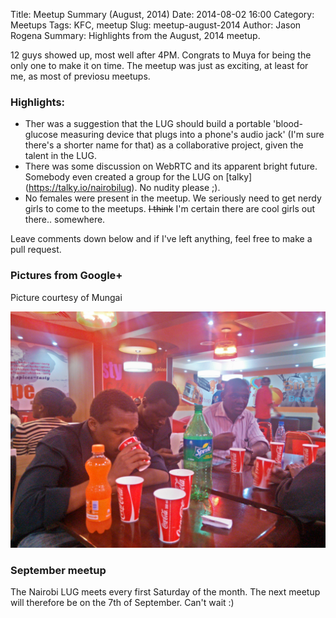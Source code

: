 Title: Meetup Summary (August, 2014)
Date: 2014-08-02 16:00
Category: Meetups
Tags: KFC, meetup
Slug: meetup-august-2014
Author: Jason Rogena
Summary: Highlights from the August, 2014 meetup.


12 guys showed up, most well after 4PM. Congrats to Muya for being the only one to make it on time. The meetup was just as exciting, at least for me, as most of previosu meetups.


### Highlights:

* Ther was a suggestion that the LUG should build a portable 'blood-glucose measuring device that plugs into a phone's audio jack' (I'm sure there's a shorter name for that) as a collaborative project, given the talent in the LUG.
* There was some discussion on WebRTC and its apparent bright future. Somebody even created a group for the LUG on [talky] (https://talky.io/nairobilug). No nudity please ;).
* No females were present in the meetup. We seriously need to get nerdy girls to come to the meetups. ~~I think~~ I'm certain there are cool girls out there.. somewhere.

Leave comments down below and if I've left anything, feel free to make a pull request.

### Pictures from Google+
Picture courtesy of Mungai

![Drinks](/images/meetup-august-2014.jpg "Nairobi GNU/Linux Users Group members")

### September meetup
The Nairobi LUG meets every first Saturday of the month. The next meetup will therefore be on the 7th of September. Can't wait :)

